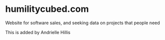 # humilitycubed.com
Website for software sales, and seeking data on projects that people need

This is added by Andrielle Hillis
